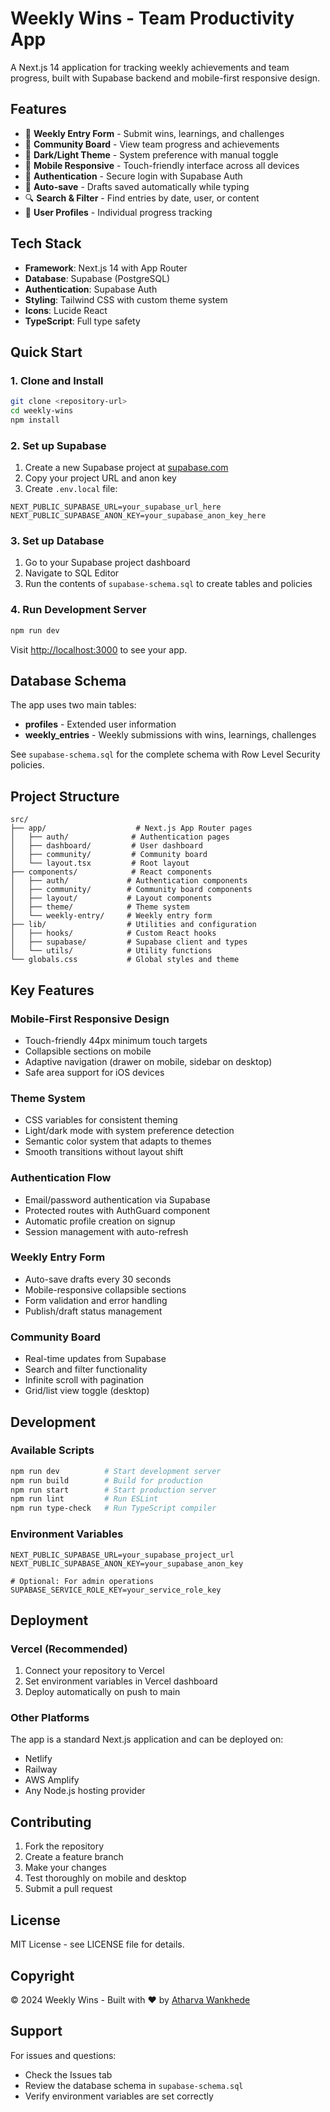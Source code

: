 # Weekly Wins - Team Productivity App

A Next.js 14 application for tracking weekly achievements and team progress, built with Supabase backend and mobile-first responsive design.

## Features

- 📝 **Weekly Entry Form** - Submit wins, learnings, and challenges
- 👥 **Community Board** - View team progress and achievements
- 🎨 **Dark/Light Theme** - System preference with manual toggle
- 📱 **Mobile Responsive** - Touch-friendly interface across all devices
- 🔐 **Authentication** - Secure login with Supabase Auth
- 💾 **Auto-save** - Drafts saved automatically while typing
- 🔍 **Search & Filter** - Find entries by date, user, or content
- 👤 **User Profiles** - Individual progress tracking

## Tech Stack

- **Framework**: Next.js 14 with App Router
- **Database**: Supabase (PostgreSQL)
- **Authentication**: Supabase Auth
- **Styling**: Tailwind CSS with custom theme system
- **Icons**: Lucide React
- **TypeScript**: Full type safety

## Quick Start

### 1. Clone and Install

```bash
git clone <repository-url>
cd weekly-wins
npm install
```

### 2. Set up Supabase

1. Create a new Supabase project at [supabase.com](https://supabase.com)
2. Copy your project URL and anon key
3. Create `.env.local` file:

```env
NEXT_PUBLIC_SUPABASE_URL=your_supabase_url_here
NEXT_PUBLIC_SUPABASE_ANON_KEY=your_supabase_anon_key_here
```

### 3. Set up Database

1. Go to your Supabase project dashboard
2. Navigate to SQL Editor
3. Run the contents of `supabase-schema.sql` to create tables and policies

### 4. Run Development Server

```bash
npm run dev
```

Visit [http://localhost:3000](http://localhost:3000) to see your app.

## Database Schema

The app uses two main tables:

- **profiles** - Extended user information
- **weekly_entries** - Weekly submissions with wins, learnings, challenges

See `supabase-schema.sql` for the complete schema with Row Level Security policies.

## Project Structure

```
src/
├── app/                    # Next.js App Router pages
│   ├── auth/              # Authentication pages
│   ├── dashboard/         # User dashboard
│   ├── community/         # Community board
│   └── layout.tsx         # Root layout
├── components/            # React components
│   ├── auth/             # Authentication components
│   ├── community/        # Community board components
│   ├── layout/           # Layout components
│   ├── theme/            # Theme system
│   └── weekly-entry/     # Weekly entry form
├── lib/                  # Utilities and configuration
│   ├── hooks/            # Custom React hooks
│   ├── supabase/         # Supabase client and types
│   └── utils/            # Utility functions
└── globals.css           # Global styles and theme
```

## Key Features

### Mobile-First Responsive Design

- Touch-friendly 44px minimum touch targets
- Collapsible sections on mobile
- Adaptive navigation (drawer on mobile, sidebar on desktop)
- Safe area support for iOS devices

### Theme System

- CSS variables for consistent theming
- Light/dark mode with system preference detection
- Semantic color system that adapts to themes
- Smooth transitions without layout shift

### Authentication Flow

- Email/password authentication via Supabase
- Protected routes with AuthGuard component
- Automatic profile creation on signup
- Session management with auto-refresh

### Weekly Entry Form

- Auto-save drafts every 30 seconds
- Mobile-responsive collapsible sections
- Form validation and error handling
- Publish/draft status management

### Community Board

- Real-time updates from Supabase
- Search and filter functionality
- Infinite scroll with pagination
- Grid/list view toggle (desktop)

## Development

### Available Scripts

```bash
npm run dev          # Start development server
npm run build        # Build for production
npm run start        # Start production server
npm run lint         # Run ESLint
npm run type-check   # Run TypeScript compiler
```

### Environment Variables

```env
NEXT_PUBLIC_SUPABASE_URL=your_supabase_project_url
NEXT_PUBLIC_SUPABASE_ANON_KEY=your_supabase_anon_key

# Optional: For admin operations
SUPABASE_SERVICE_ROLE_KEY=your_service_role_key
```

## Deployment

### Vercel (Recommended)

1. Connect your repository to Vercel
2. Set environment variables in Vercel dashboard
3. Deploy automatically on push to main

### Other Platforms

The app is a standard Next.js application and can be deployed on:
- Netlify
- Railway
- AWS Amplify
- Any Node.js hosting provider

## Contributing

1. Fork the repository
2. Create a feature branch
3. Make your changes
4. Test thoroughly on mobile and desktop
5. Submit a pull request

## License

MIT License - see LICENSE file for details.

## Copyright

© 2024 Weekly Wins - Built with ❤️ by [Atharva Wankhede](https://github.com/aths7)

## Support

For issues and questions:
- Check the Issues tab
- Review the database schema in `supabase-schema.sql`
- Verify environment variables are set correctly